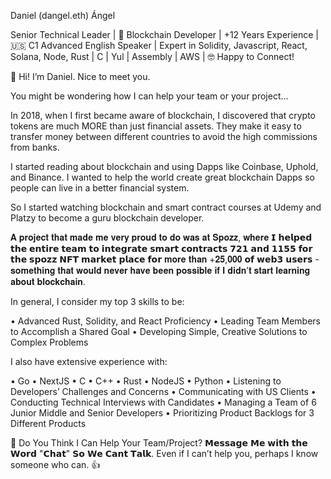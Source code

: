 Daniel (dangel.eth) Ángel

Senior Technical Leader | 🔐 Blockchain Developer | +12 Years Experience | 🇺🇸 C1 Advanced English Speaker | Expert in Solidity, Javascript, React, Solana, Node, Rust | C | Yul | Assembly | AWS | 🤓 Happy to Connect!


👋 Hi! I’m Daniel. Nice to meet you.

You might be wondering how I can help your team or your project…

In 2018, when I first became aware of blockchain, I discovered that crypto tokens are much MORE than just financial assets. They make it easy to transfer money between different countries to avoid the high commissions from banks.

I started reading about blockchain and using Dapps like Coinbase, Uphold, and Binance. I wanted to help the world create great blockchain Dapps so people can live in a better financial system.

So I started watching blockchain and smart contract courses at Udemy and Platzy to become a guru blockchain developer.

𝐀 𝐩𝐫𝐨𝐣𝐞𝐜𝐭 𝐭𝐡𝐚𝐭 𝐦𝐚𝐝𝐞 𝐦𝐞 𝐯𝐞𝐫𝐲 𝐩𝐫𝐨𝐮𝐝 𝐭𝐨 𝐝𝐨 𝐰𝐚𝐬 𝐚𝐭 𝐒𝐩𝐨𝐳𝐳, 𝐰𝐡𝐞𝐫𝐞 𝗜 𝗵𝗲𝗹𝗽𝗲𝗱 𝘁𝗵𝗲 𝗲𝗻𝘁𝗶𝗿𝗲 𝘁𝗲𝗮𝗺 𝘁𝗼 𝗶𝗻𝘁𝗲𝗴𝗿𝗮𝘁𝗲 𝘀𝗺𝗮𝗿𝘁 𝗰𝗼𝗻𝘁𝗿𝗮𝗰𝘁𝘀 𝟳𝟮𝟭 𝗮𝗻𝗱 𝟭𝟭𝟱𝟱 𝗳𝗼𝗿 𝘁𝗵𝗲 𝘀𝗽𝗼𝘇𝘇 𝗡𝗙𝗧 𝗺𝗮𝗿𝗸𝗲𝘁 𝗽𝗹𝗮𝗰𝗲 𝗳𝗼𝗿 𝐦𝐨𝐫𝐞 𝐭𝐡𝐚𝐧 +𝟐𝟓,𝟎𝟎𝟎 𝗼𝗳 𝘄𝗲𝗯𝟯 𝘂𝘀𝗲𝗿𝘀 - 𝐬𝐨𝐦𝐞𝐭𝐡𝐢𝐧𝐠 𝐭𝐡𝐚𝐭 𝐰𝐨𝐮𝐥𝐝 𝐧𝐞𝐯𝐞𝐫 𝐡𝐚𝐯𝐞 𝐛𝐞𝐞𝐧 𝐩𝐨𝐬𝐬𝐢𝐛𝐥𝐞 𝐢𝐟 𝐈 𝐝𝐢𝐝𝐧’𝐭 𝐬𝐭𝐚𝐫𝐭 𝐥𝐞𝐚𝐫𝐧𝐢𝐧𝐠 𝐚𝐛𝐨𝐮𝐭 𝐛𝐥𝐨𝐜𝐤𝐜𝐡𝐚𝐢𝐧.

In general, I consider my top 3 skills to be:

• Advanced Rust, Solidity, and React Proficiency
• Leading Team Members to Accomplish a Shared Goal
• Developing Simple, Creative Solutions to Complex Problems

I also have extensive experience with:

• Go
• NextJS
• C
• C++
• Rust
• NodeJS
• Python
• Listening to Developers’ Challenges and Concerns
• Communicating with US Clients
• Conducting Technical Interviews with Candidates
• Managing a Team of 6 Junior Middle and Senior Developers
• Prioritizing Product Backlogs for 3 Different Products

🤔 Do You Think I Can Help Your Team/Project? 
𝗠𝗲𝘀𝘀𝗮𝗴𝗲 𝗠𝗲 𝘄𝗶𝘁𝗵 𝘁𝗵𝗲 𝗪𝗼𝗿𝗱 "𝗖𝗵𝗮𝘁" 𝗦𝗼 𝗪𝗲 𝗖𝗮𝗻𝘁 𝗧𝗮𝗹𝗸.
Even if I can’t help you, perhaps I know someone who can. 👍
